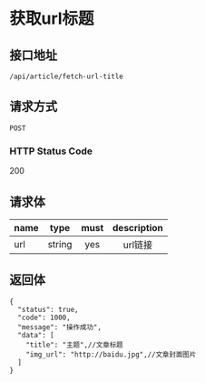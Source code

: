 # 获取url标题

## 接口地址

`/api/article/fetch-url-title`

## 请求方式

`POST`

### HTTP Status Code

200

## 请求体

| name     | type     | must     | description |
|----------|:--------:|:--------:|:--------:|
| url   | string   | yes     | url链接 |


## 返回体

```json5
{
  "status": true,
  "code": 1000,
  "message": "操作成功",
  "data": [
    "title": "主题",//文章标题
    "img_url": "http://baidu.jpg",//文章封面图片
  ]
}
``` 

